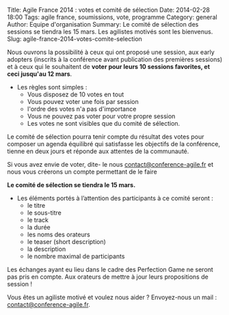 Title: Agile France 2014 : votes et comité de sélection
Date: 2014-02-28 18:00
Tags: agile france, soumissions, vote, programme
Category: general
Author: Equipe d'organisation
Summary: Le comité de sélection des sessions se tiendra les 15 mars. Les agilistes motivés sont les bienvenus.
Slug: agile-france-2014-votes-comite-selection


Nous ouvrons la possibilité à ceux qui ont proposé une session, aux early adopters (inscrits à la conférence avant publication des premières sessions) et à ceux qui le souhaitent de **voter pour leurs 10 sessions favorites, et ceci jusqu'au 12 mars**.

* Les règles sont simples :
    * Vous disposez de 10 votes en tout
    * Vous pouvez voter une fois par session
    * l'ordre des votes n'a pas d'importance
    * Vous ne pouvez pas voter pour votre propre session
    * Les votes ne sont visibles que du comité de sélection.
 
Le comité de sélection pourra tenir compte du résultat des votes pour composer un agenda équilibré qui satisfasse les objectifs de la conférence, tienne en deux jours et réponde aux attentes de la communauté.

Si vous avez envie de voter, dite- le nous <contact@conference-agile.fr> et nous vous créerons un compte permettant de le faire

**Le comité de sélection se tiendra le 15 mars.**

* Les éléments portés à l’attention des participants à ce comité seront :
    * le titre
    * le sous-titre
    * le track
    * la durée
    * les noms des orateurs
    * le teaser (short description)
    * la description
    * le nombre maximal de participants
    
Les échanges ayant eu lieu dans le cadre des Perfection Game ne seront pas pris en compte. Aux orateurs de mettre à jour leurs propositions de session !

Vous êtes un agiliste motivé et voulez nous aider ?
Envoyez-nous un mail : <contact@conference-agile.fr>.
 

